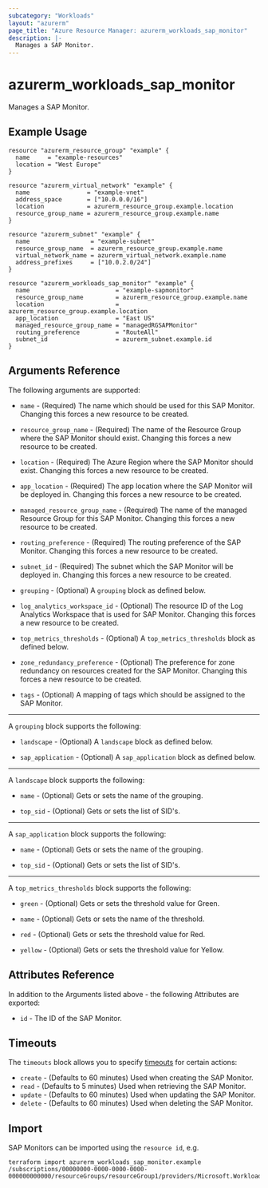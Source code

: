 ```yaml
---
subcategory: "Workloads"
layout: "azurerm"
page_title: "Azure Resource Manager: azurerm_workloads_sap_monitor"
description: |-
  Manages a SAP Monitor.
---
```


# azurerm_workloads_sap_monitor

Manages a SAP Monitor.

## Example Usage

```hcl
resource "azurerm_resource_group" "example" {
  name     = "example-resources"
  location = "West Europe"
}

resource "azurerm_virtual_network" "example" {
  name                = "example-vnet"
  address_space       = ["10.0.0.0/16"]
  location            = azurerm_resource_group.example.location
  resource_group_name = azurerm_resource_group.example.name
}

resource "azurerm_subnet" "example" {
  name                 = "example-subnet"
  resource_group_name  = azurerm_resource_group.example.name
  virtual_network_name = azurerm_virtual_network.example.name
  address_prefixes     = ["10.0.2.0/24"]
}

resource "azurerm_workloads_sap_monitor" "example" {
  name                        = "example-sapmonitor"
  resource_group_name         = azurerm_resource_group.example.name
  location                    = azurerm_resource_group.example.location
  app_location                = "East US"
  managed_resource_group_name = "managedRGSAPMonitor"
  routing_preference          = "RouteAll"
  subnet_id                   = azurerm_subnet.example.id
}
```

## Arguments Reference

The following arguments are supported:

* `name` - (Required) The name which should be used for this SAP Monitor. Changing this forces a new resource to be created.

* `resource_group_name` - (Required) The name of the Resource Group where the SAP Monitor should exist. Changing this forces a new resource to be created.

* `location` - (Required) The Azure Region where the SAP Monitor should exist. Changing this forces a new resource to be created.

* `app_location` - (Required) The app location where the SAP Monitor will be deployed in. Changing this forces a new resource to be created.

* `managed_resource_group_name` - (Required) The name of the managed Resource Group for this SAP Monitor. Changing this forces a new resource to be created.

* `routing_preference` - (Required) The routing preference of the SAP Monitor. Changing this forces a new resource to be created.

* `subnet_id` - (Required) The subnet which the SAP Monitor will be deployed in. Changing this forces a new resource to be created.

* `grouping` - (Optional) A `grouping` block as defined below.

* `log_analytics_workspace_id` - (Optional) The resource ID of the Log Analytics Workspace that is used for SAP Monitor. Changing this forces a new resource to be created.

* `top_metrics_thresholds` - (Optional) A `top_metrics_thresholds` block as defined below.

* `zone_redundancy_preference` - (Optional) The preference for zone redundancy on resources created for the SAP Monitor. Changing this forces a new resource to be created.

* `tags` - (Optional) A mapping of tags which should be assigned to the SAP Monitor.

---

A `grouping` block supports the following:

* `landscape` - (Optional) A `landscape` block as defined below.

* `sap_application` - (Optional) A `sap_application` block as defined below.

---

A `landscape` block supports the following:

* `name` - (Optional) Gets or sets the name of the grouping.

* `top_sid` - (Optional) Gets or sets the list of SID's.

---

A `sap_application` block supports the following:

* `name` - (Optional) Gets or sets the name of the grouping.

* `top_sid` - (Optional) Gets or sets the list of SID's.

---

A `top_metrics_thresholds` block supports the following:

* `green` - (Optional) Gets or sets the threshold value for Green.

* `name` - (Optional) Gets or sets the name of the threshold.

* `red` - (Optional) Gets or sets the threshold value for Red.

* `yellow` - (Optional) Gets or sets the threshold value for Yellow.

## Attributes Reference

In addition to the Arguments listed above - the following Attributes are exported:

* `id` - The ID of the SAP Monitor.

## Timeouts

The `timeouts` block allows you to specify [timeouts](https://www.terraform.io/docs/configuration/resources.html#timeouts) for certain actions:

* `create` - (Defaults to 60 minutes) Used when creating the SAP Monitor.
* `read` - (Defaults to 5 minutes) Used when retrieving the SAP Monitor.
* `update` - (Defaults to 60 minutes) Used when updating the SAP Monitor.
* `delete` - (Defaults to 60 minutes) Used when deleting the SAP Monitor.

## Import

SAP Monitors can be imported using the `resource id`, e.g.

```shell
terraform import azurerm_workloads_sap_monitor.example /subscriptions/00000000-0000-0000-0000-000000000000/resourceGroups/resourceGroup1/providers/Microsoft.Workloads/monitors/monitor1
```
